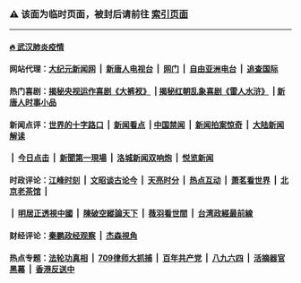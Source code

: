 ### ⚠️ 该面为临时页面，被封后请前往 [索引页面](../link4.md)

---

#### [🔥 武汉肺炎疫情](http://159.65.111.30:10000/videos/corona/)

#### 网站代理：[大纪元新闻网](http://159.65.111.30:10080/gb/) &nbsp;|&nbsp; [新唐人电视台](http://159.65.111.30:8808/gb/) &nbsp;|&nbsp; [网门](http://159.65.111.30:11000/) &nbsp;|&nbsp; [自由亚洲电台](http://159.65.111.30:9800/mandarin/) &nbsp;|&nbsp; [追查国际](http://159.65.111.30:10010/)

#### 热门喜剧：[揭秘央视运作喜剧《大裤衩》](http://159.65.111.30:10000/videos/res/big-shorts/) &nbsp;|&nbsp;[揭秘红朝乱象喜剧《雷人水浒》](http://159.65.111.30:10000/videos/res/OutlawsOfMarsh/) &nbsp;|&nbsp;[新唐人时事小品](http://159.65.111.30:10000/videos/res/comedy/)

#### 新闻点评：[世界的十字路口](http://159.65.111.30/tanghao/) &nbsp;|&nbsp; [新闻看点](http://159.65.111.30/news-insight/) &nbsp;|&nbsp;[中国禁闻](http://159.65.111.30/ntdtv-news/) &nbsp;|&nbsp; [新闻拍案惊奇](http://159.65.111.30/dayu/) &nbsp;|&nbsp; [大陆新闻解读](http://159.65.111.30/ntdtv-comedy/)
####   &nbsp;|&nbsp;  [今日点击](http://159.65.111.30/news-click/)  &nbsp;|&nbsp; [新聞第一現場](http://159.65.111.30/primary-scene/) &nbsp;|&nbsp; [洛城新闻双响炮](http://159.65.111.30/la-news/) &nbsp;|&nbsp; [悦览新闻](http://159.65.111.30/dingyue/)

#### 时政评论：[江峰时刻](http://159.65.111.30/today-in-history/) &nbsp;|&nbsp; [文昭谈古论今](http://159.65.111.30/wenzhao/) &nbsp;|&nbsp; [天亮时分](http://159.65.111.30/tianliang/) &nbsp;|&nbsp; [热点互动](http://159.65.111.30/ntdtv-rdhd/) &nbsp;|&nbsp; [萧茗看世界](http://159.65.111.30/simonegao/) &nbsp;|&nbsp; [北京老茶馆](http://159.65.111.30/teahouse/)  &nbsp;|&nbsp;  
####   &nbsp;|&nbsp;  [明居正透視中國](http://159.65.111.30/decoding-china/)  &nbsp;|&nbsp; [陳破空縱論天下](http://159.65.111.30/pokong/)  &nbsp;|&nbsp; [薇羽看世間](http://159.65.111.30/weiyu/)  &nbsp;|&nbsp; [台湾政經最前線](http://159.65.111.30/taiwan/)   

#### 财经评论：[秦鹏政经观察](http://159.65.111.30/qinpeng/) &nbsp;|&nbsp; [杰森視角 ](http://159.65.111.30/jason/)

#### 热点专题：[法轮功真相](http://159.65.111.30:10000/videos/truth.html) &nbsp;|&nbsp; [709律师大抓捕](http://159.65.111.30:10000/videos/709/) &nbsp;|&nbsp; [百年共产党](http://159.65.111.30:10000/videos/ccp.html) &nbsp;|&nbsp; [八九六四](http://159.65.111.30:10000/videos/88/)  &nbsp;|&nbsp; [活摘器官黑幕](http://159.65.111.30:10000/videos/res/Organs/)  &nbsp;|&nbsp; [香港反送中](http://159.65.111.30:10000/videos/res/hk/) 

<img src='http://gfw-breaker.win/link4.md' width='0px' height='0px'/>

